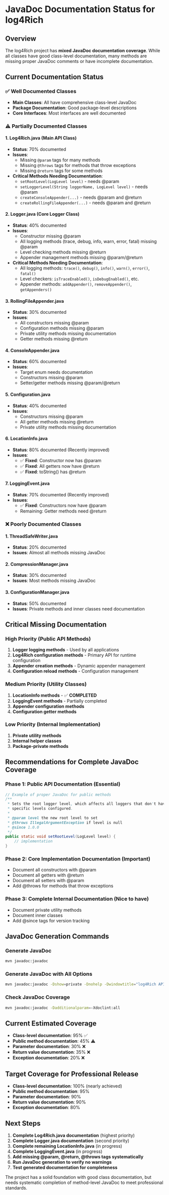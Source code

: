 # JavaDoc Documentation Status for log4Rich

## Overview
The log4Rich project has **mixed JavaDoc documentation coverage**. While all classes have good class-level documentation, many methods are missing proper JavaDoc comments or have incomplete documentation.

## Current Documentation Status

### ✅ **Well Documented Classes**
- **Main Classes**: All have comprehensive class-level JavaDoc
- **Package Documentation**: Good package-level descriptions
- **Core Interfaces**: Most interfaces are well documented

### ⚠️ **Partially Documented Classes**

#### 1. **Log4Rich.java** (Main API Class)
- **Status**: 70% documented
- **Issues**: 
  - Missing `@param` tags for many methods
  - Missing `@throws` tags for methods that throw exceptions
  - Missing `@return` tags for some methods
- **Critical Methods Needing Documentation**:
  - `setRootLevel(LogLevel level)` - needs @param
  - `setLoggerLevel(String loggerName, LogLevel level)` - needs @param
  - `createConsoleAppender(...)` - needs @param and @return
  - `createRollingFileAppender(...)` - needs @param and @return

#### 2. **Logger.java** (Core Logger Class)
- **Status**: 40% documented
- **Issues**:
  - Constructor missing @param
  - All logging methods (trace, debug, info, warn, error, fatal) missing @param
  - Level checking methods missing @return
  - Appender management methods missing @param/@return
- **Critical Methods Needing Documentation**:
  - All logging methods: `trace()`, `debug()`, `info()`, `warn()`, `error()`, `fatal()`
  - Level checkers: `isTraceEnabled()`, `isDebugEnabled()`, etc.
  - Appender methods: `addAppender()`, `removeAppender()`, `getAppenders()`

#### 3. **RollingFileAppender.java**
- **Status**: 30% documented
- **Issues**:
  - All constructors missing @param
  - Configuration methods missing @param
  - Private utility methods missing documentation
  - Getter methods missing @return

#### 4. **ConsoleAppender.java**
- **Status**: 60% documented
- **Issues**:
  - Target enum needs documentation
  - Constructors missing @param
  - Setter/getter methods missing @param/@return

#### 5. **Configuration.java**
- **Status**: 40% documented
- **Issues**:
  - Constructors missing @param
  - All getter methods missing @return
  - Private utility methods missing documentation

#### 6. **LocationInfo.java**
- **Status**: 80% documented (Recently improved)
- **Issues**: 
  - ✅ **Fixed**: Constructor now has @param
  - ✅ **Fixed**: All getters now have @return
  - ✅ **Fixed**: toString() has @return

#### 7. **LoggingEvent.java**
- **Status**: 70% documented (Recently improved)
- **Issues**:
  - ✅ **Fixed**: Constructors now have @param
  - Remaining: Getter methods need @return

### ❌ **Poorly Documented Classes**

#### 1. **ThreadSafeWriter.java**
- **Status**: 20% documented
- **Issues**: Almost all methods missing JavaDoc

#### 2. **CompressionManager.java**
- **Status**: 30% documented
- **Issues**: Most methods missing JavaDoc

#### 3. **ConfigurationManager.java**
- **Status**: 50% documented
- **Issues**: Private methods and inner classes need documentation

## Critical Missing Documentation

### **High Priority** (Public API Methods)
1. **Logger logging methods** - Used by all applications
2. **Log4Rich configuration methods** - Primary API for runtime configuration
3. **Appender creation methods** - Dynamic appender management
4. **Configuration reload methods** - Configuration management

### **Medium Priority** (Utility Classes)
1. **LocationInfo methods** - ✅ **COMPLETED**
2. **LoggingEvent methods** - Partially completed
3. **Appender configuration methods**
4. **Configuration getter methods**

### **Low Priority** (Internal Implementation)
1. **Private utility methods**
2. **Internal helper classes**
3. **Package-private methods**

## Recommendations for Complete JavaDoc Coverage

### **Phase 1: Public API Documentation** (Essential)
```java
// Example of proper JavaDoc for public methods
/**
 * Sets the root logger level, which affects all loggers that don't have 
 * specific levels configured.
 * 
 * @param level the new root level to set
 * @throws IllegalArgumentException if level is null
 * @since 1.0.0
 */
public static void setRootLevel(LogLevel level) {
    // implementation
}
```

### **Phase 2: Core Implementation Documentation** (Important)
- Document all constructors with @param
- Document all getters with @return
- Document all setters with @param
- Add @throws for methods that throw exceptions

### **Phase 3: Complete Internal Documentation** (Nice to have)
- Document private utility methods
- Document inner classes
- Add @since tags for version tracking

## JavaDoc Generation Commands

### Generate JavaDoc
```bash
mvn javadoc:javadoc
```

### Generate JavaDoc with All Options
```bash
mvn javadoc:javadoc -Dshow=private -Dnohelp -Dwindowtitle="log4Rich API"
```

### Check JavaDoc Coverage
```bash
mvn javadoc:javadoc -Dadditionalparam=-Xdoclint:all
```

## Current Estimated Coverage

- **Class-level documentation**: 95% ✅
- **Public method documentation**: 45% ⚠️
- **Parameter documentation**: 30% ❌
- **Return value documentation**: 35% ❌
- **Exception documentation**: 20% ❌

## Target Coverage for Professional Release

- **Class-level documentation**: 100% (nearly achieved)
- **Public method documentation**: 95%
- **Parameter documentation**: 90%
- **Return value documentation**: 90%
- **Exception documentation**: 80%

## Next Steps

1. **Complete Log4Rich.java documentation** (highest priority)
2. **Complete Logger.java documentation** (second priority)
3. **Complete remaining LocationInfo.java** (in progress)
4. **Complete LoggingEvent.java** (in progress)
5. **Add missing @param, @return, @throws tags systematically**
6. **Run JavaDoc generation to verify no warnings**
7. **Test generated documentation for completeness**

The project has a solid foundation with good class documentation, but needs systematic completion of method-level JavaDoc to meet professional standards.